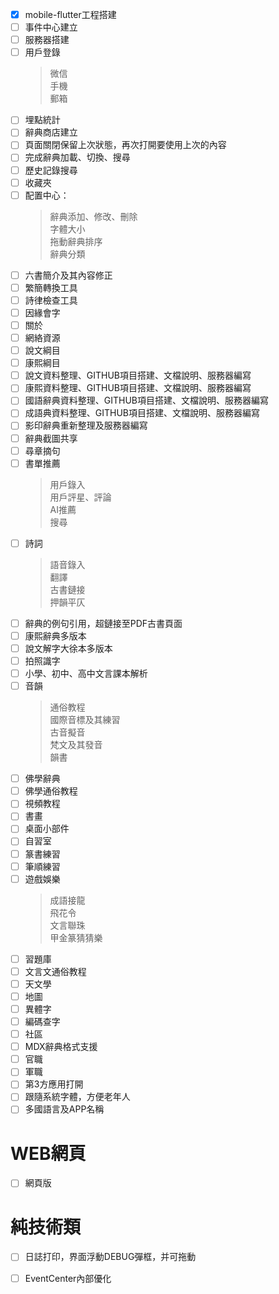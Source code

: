 - [x] mobile-flutter工程搭建
- [ ] 事件中心建立
- [ ] 服務器搭建
- [ ] 用戶登錄  
  > 微信  
  > 手機  
  > 郵箱  
- [ ] 埋點統計
- [ ] 辭典商店建立
- [ ] 頁面關閉保留上次狀態，再次打開要使用上次的內容
- [ ] 完成辭典加載、切換、搜尋
- [ ] 歷史記錄搜尋
- [ ] 收藏夾
- [ ] 配置中心：
  > 辭典添加、修改、刪除  
  > 字體大小  
  > 拖動辭典排序  
  > 辭典分類  
- [ ] 六書簡介及其內容修正
- [ ] 繁簡轉換工具
- [ ] 詩律檢查工具
- [ ] 因緣會字
- [ ] 關於
- [ ] 網絡資源
- [ ] 說文綱目
- [ ] 康熙綱目
- [ ] 說文資料整理、GITHUB項目搭建、文檔說明、服務器編寫
- [ ] 康熙資料整理、GITHUB項目搭建、文檔說明、服務器編寫
- [ ] 國語辭典資料整理、GITHUB項目搭建、文檔說明、服務器編寫
- [ ] 成語典資料整理、GITHUB項目搭建、文檔說明、服務器編寫
- [ ] 影印辭典重新整理及服務器編寫
- [ ] 辭典截圖共享
- [ ] 尋章摘句
- [ ] 書單推薦
  > 用戶錄入  
  > 用戶評星、評論  
  > AI推薦  
  > 搜尋  
- [ ] 詩詞
  > 語音錄入  
  > 翻譯  
  > 古書鏈接  
  > 押韻平仄  
- [ ] 辭典的例句引用，超鏈接至PDF古書頁面
- [ ] 康熙辭典多版本
- [ ] 說文解字大徐本多版本
- [ ] 拍照識字 
- [ ] 小學、初中、高中文言課本解析
- [ ] 音韻
  > 通俗教程  
  > 國際音標及其練習  
  > 古音擬音  
  > 梵文及其發音  
  > 韻書  
- [ ] 佛學辭典
- [ ] 佛學通俗教程
- [ ] 視頻教程
- [ ] 書畫
- [ ] 桌面小部件
- [ ] 自習室
- [ ] 篆書練習
- [ ] 筆順練習
- [ ] 遊戲娛樂
  > 成語接龍  
  > 飛花令  
  > 文言聯珠  
  > 甲金篆猜猜樂  
- [ ] 習題庫 
- [ ] 文言文通俗教程
- [ ] 天文學
- [ ] 地圖
- [ ] 異體字
- [ ] 編碼查字
- [ ] 社區
- [ ] MDX辭典格式支援
- [ ] 官職
- [ ] 軍職
- [ ] 第3方應用打開
- [ ] 跟隨系統字體，方便老年人
- [ ] 多國語言及APP名稱
  
# WEB網頁
- [ ] 網頁版

# 純技術類
- [ ] 日誌打印，界面浮動DEBUG彈框，并可拖動
- [ ] EventCenter內部優化

